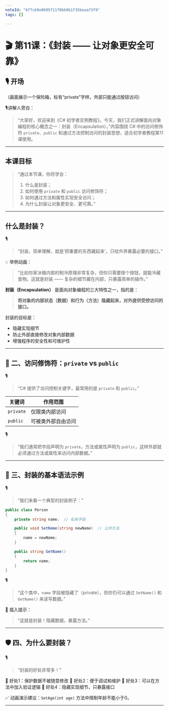```yaml
---
noteId: "6f7cb9e0695f11f0bb9b1f35beaaf3f9"
tags: []

---
```

# 🎬 第11课：《封装 —— 让对象更安全可靠》
## 🎙️ 开场

（画面展示一个保险箱，标有“private”字样，外部只能通过按钮访问）

🎙️讲解人旁白：

> “大家好，欢迎来到《C# 初学者实例教程》。今天，我们正式讲解面向对象编程的核心概念之一：封装（Encapsulation）。”内容围绕 C# 中的访问修饰符 `private`、`public` 和通过方法控制访问的封装思想，适合初学者教程第11课使用。

---

## 本课目标

> “通过本节课，你将学会：
>
> 1. 什么是封装；
> 2. 如何使用 `private` 和 `public` 访问修饰符；
> 3. 如何通过方法和属性实现安全访问；
> 4. 为什么封装让对象更安全、更可靠。”

---

## 什么是封装？

🎙️

> “封装，简单理解，就是‘把重要的东西藏起来’，只给外界暴露必要的接口。”

💡 举例动画：

> “比如你家冰箱内部的制冷原理非常复杂，但你只需要按个按钮，就能冷藏食物。这就是封装 —— 复杂的细节藏在内部，只暴露简单的操作。”

**封装（Encapsulation）** 是面向对象编程的三大特性之一，指的是：

> **将对象的内部状态（数据）和行为（方法）隐藏起来，对外提供受控访问的接口。**

封装的目标是：

* 隐藏实现细节
* 防止外部直接修改对象内部数据
* 增强程序的安全性和可维护性

---

## 🔐 二、访问修饰符：`private` vs `public`

🎙️

> “C# 提供了访问控制关键字，最常用的是 `private` 和 `public`。”

| 关键词       | 作用范围      |
| --------- | --------- |
| `private` | 仅限类内部访问   |
| `public`  | 可被类外部自由访问 |

🎙️

> “我们通常把字段声明为 `private`，方法或属性声明为 `public`，这样外部就必须通过方法或属性来访问内部数据。”

---

## 🧱 三、封装的基本语法示例

🎙️

> “我们来看一个典型的封装例子：”

```csharp
public class Person
{
    private string name;  // 私有字段

    public void SetName(string newName)  // 公共方法
    {
        name = newName;
    }

    public string GetName()
    {
        return name;
    }
}
```

🎙️

> “这个类中，`name` 字段被隐藏了（private），但你仍可以通过 `SetName()` 和 `GetName()` 来读写数据。”

🧠 插入提示：

> “这就是封装！隐藏数据，暴露方法。”

---

## 🛡️ 四、为什么要封装？

🎙️

> “封装的好处非常多！”

🎯 好处1：保护数据不被随意修改
🎯 好处2：便于调试和维护
🎯 好处3：可以在方法中加入验证逻辑
🎯 好处4：隐藏实现细节，只暴露接口

✅ 动画演示建议：`SetAge(int age)` 方法中限制年龄不能小于0。

---